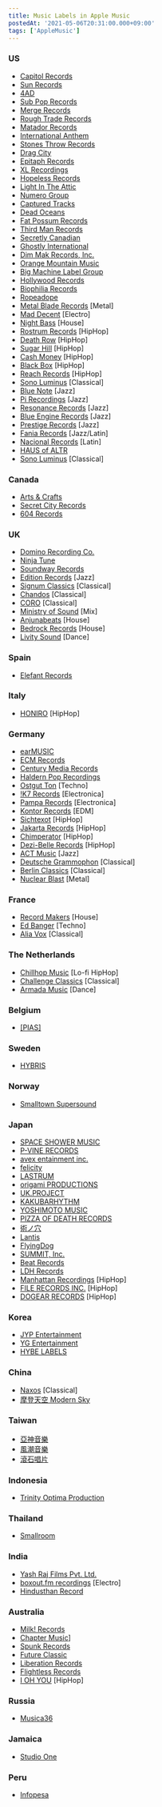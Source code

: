 ```yaml
---
title: Music Labels in Apple Music
postedAt: '2021-05-06T20:31:00.000+09:00'
tags: ['AppleMusic']
---
```


### US

- [Capitol Records](https://music.apple.com/jp/label/capitol-records/1556912892)
- [Sun Records](https://music.apple.com/jp/label/sun-records/1546283732)
- [4AD](https://music.apple.com/jp/curator/4ad/1027145460)
- [Sub Pop Records](https://music.apple.com/jp/label/sub-pop-records/1544001416)
- [Merge Records](https://music.apple.com/jp/label/merge-records/1543970967)
- [Rough Trade Records](https://music.apple.com/jp/label/rough-trade-records/1543970207)
- [Matador Records](https://music.apple.com/jp/label/matador-records/1543970670)
- [International Anthem](https://music.apple.com/jp/label/1543983712)
- [Stones Throw Records](https://music.apple.com/jp/label/1543981919)
- [Drag City](https://music.apple.com/jp/label/1543984141)
- [Epitaph Records](https://music.apple.com/jp/label/epitaph-records/1543976364)
- [XL Recordings](https://music.apple.com/jp/label/xl-recordings/1543970619)
- [Hopeless Records](https://music.apple.com/jp/label/1543980428)
- [Light In The Attic](https://music.apple.com/jp/label/light-in-the-attic/1543982346)
- [Numero Group](https://music.apple.com/jp/label/numero-group/1543975102)
- [Captured Tracks](https://music.apple.com/jp/label/captured-tracks/1548562196)
- [Dead Oceans](https://music.apple.com/jp/label/dead-oceans/1543974327)
- [Fat Possum Records](https://music.apple.com/jp/label/fat-possum-records/1544001806)
- [Third Man Records](https://music.apple.com/jp/label/third-man-records/1544002969)
- [Secretly Canadian](https://music.apple.com/jp/label/secretly-canadian/1543972612)
- [Ghostly International](https://music.apple.com/jp/label/ghostly-international/1543968172)
- [Dim Mak Records, Inc.](https://music.apple.com/jp/label/dim-mak-records-inc/1544000429)
- [Orange Mountain Music](https://music.apple.com/jp/label/1543983488)
- [Big Machine Label Group](https://music.apple.com/jp/label/big-machine-label-group/1552967199)
- [Hollywood Records](https://music.apple.com/jp/label/hollywood-records/1556913490)
- [Biophilia Records](https://music.apple.com/jp/label/1552274183)
- [Ropeadope](https://music.apple.com/jp/label/1543970224)
- [Metal Blade Records](https://music.apple.com/jp/label/metal-blade-records/1546657741) \[Metal\]
- [Mad Decent](https://music.apple.com/jp/label/mad-decent/1543971357) \[Electro\]
- [Night Bass](https://music.apple.com/jp/label/night-bass/1557555099) \[House\]
- [Rostrum Records](https://music.apple.com/jp/label/rostrum-records/1548796493) \[HipHop\]
- [Death Row](https://music.apple.com/jp/label/death-row/1543977431) \[HipHop\]
- [Sugar Hill](https://music.apple.com/jp/label/sugar-hill/1556916402) \[HipHop\]
- [Cash Money](https://music.apple.com/jp/label/cash-money/1556910899) \[HipHop\]
- [Black Box](https://music.apple.com/jp/label/black-box/1543807610) \[HipHop\]
- [Reach Records](https://music.apple.com/jp/label/reach-records/1557557408) \[HipHop\]
- [Sono Luminus](https://music.apple.com/jp/label/1546387699) \[Classical\]
- [Blue Note](https://music.apple.com/jp/label/blue-note/1556734421) \[Jazz\]
- [Pi Recordings](https://music.apple.com/jp/label/pi-recordings/1554367268) \[Jazz\]
- [Resonance Records](https://music.apple.com/jp/label/resonance-records/1544000285) \[Jazz\]
- [Blue Engine Records](https://music.apple.com/jp/label/blue-engine-records/1549754367) \[Jazz\]
- [Prestige Records](https://music.apple.com/jp/label/prestige-records/1556913798) \[Jazz\]
- [Fania Records](https://music.apple.com/jp/label/fania-records/1554357989) \[Jazz/Latin\]
- [Nacional Records](https://music.apple.com/jp/label/nacional-records/1548333997) \[Latin\]
- [HAUS of ALTR](https://music.apple.com/jp/label/haus-of-altr/1548334956)
- [Sono Luminus](https://music.apple.com/jp/label/sono-luminus/1546387699) \[Classical\]

### Canada

- [Arts & Crafts](https://music.apple.com/jp/label/arts-crafts/1556726933)
- [Secret City Records](https://music.apple.com/jp/label/secret-city-records/1543978740)
- [604 Records](https://music.apple.com/jp/label/604-records/1543970846)

### UK

- [Domino Recording Co.](https://music.apple.com/jp/label/domino-recording-co/1543792640)
- [Ninja Tune](https://music.apple.com/jp/label/ninja-tune/1543990853)
- [Soundway Records](https://music.apple.com/jp/label/soundway-records/1544003671)
- [Edition Records](https://music.apple.com/jp/label/edition-records/1543993731) \[Jazz\]
- [Signum Classics](https://music.apple.com/jp/label/signum-classics/1548061759) \[Classical\]
- [Chandos](https://music.apple.com/jp/label/chandos/1546656801) \[Classical\]
- [CORO](https://music.apple.com/jp/label/coro/1548064474) \[Classical\]
- [Ministry of Sound](https://music.apple.com/jp/label/ministry-of-sound/1561659844) \[Mix\]
- [Anjunabeats](https://music.apple.com/jp/label/anjunabeats/1543986330) \[House\]
- [Bedrock Records](https://music.apple.com/jp/label/bedrock-records/1564789854) \[House\]
- [Livity Sound](https://music.apple.com/jp/label/livity-sound/1565405935) \[Dance\]

### Spain

- [Elefant Records](https://music.apple.com/jp/label/elefant-records/1543991355)

### Italy

- [HONIRO](https://music.apple.com/jp/label/honiro/1544005521) \[HipHop\]

### Germany

- [earMUSIC](https://music.apple.com/jp/label/earmusic/1556728154)
- [ECM Records](https://music.apple.com/jp/label/ecm-records/1554356652)
- [Century Media Records](https://music.apple.com/jp/label/century-media-records/1548342332)
- [Haldern Pop Recordings](https://music.apple.com/jp/label/haldern-pop-recordings/1543991718)
- [Ostgut Ton](https://music.apple.com/jp/label/ostgut-ton/1563267053) \[Techno\]
- [!K7 Records](https://music.apple.com/jp/label/k7-records/1546658703) \[Electronica\]
- [Pampa Records](https://music.apple.com/jp/label/pampa-records/1544102624) \[Electronica\]
- [Kontor Records](https://music.apple.com/jp/label/kontor-records/1544001097) \[EDM\]
- [Sichtexot](https://music.apple.com/jp/label/sichtexot/1548545325) \[HipHop\]
- [Jakarta Records](https://music.apple.com/jp/label/jakarta-records/1543983157) \[HipHop\]
- [Chimperator](https://music.apple.com/jp/label/chimperator/1544005974) \[HipHop\]
- [Dezi-Belle Records](https://music.apple.com/jp/label/dezi-belle-records/1548380501) \[HipHop\]
- [ACT Music](https://music.apple.com/jp/label/act-music/1543999876) \[Jazz\]
- [Deutsche Grammophon](https://music.apple.com/jp/label/deutsche-grammophon/1556727616) \[Classical\]
- [Berlin Classics](https://music.apple.com/jp/label/berlin-classics/1544003169) \[Classical\]
- [Nuclear Blast](https://music.apple.com/jp/label/nuclear-blast/1543999204) \[Metal\]

### France

- [Record Makers](https://music.apple.com/jp/label/record-makers/1545999745) \[House\]
- [Ed Banger](https://music.apple.com/jp/label/ed-banger/1544002871) \[Techno\]
- [Alia Vox](https://music.apple.com/jp/label/alia-vox/1550373408) \[Classical\]

### The Netherlands

- [Chillhop Music](https://music.apple.com/jp/label/chillhop-music/1548562904) \[Lo-fi HipHop\]
- [Challenge Classics](https://music.apple.com/jp/label/challenge-classics/1548064715) \[Classical\]
- [Armada Music](https://music.apple.com/jp/label/armada-music/1551396546) \[Dance\]

### Belgium

- [\[PIAS\]](https://music.apple.com/jp/label/pias/1548574109)

### Sweden

- [HYBRIS](https://music.apple.com/jp/label/hybris/1548568972)

### Norway

- [Smalltown Supersound](https://music.apple.com/jp/label/smalltown-supersound/1543991785)

### Japan

- [SPACE SHOWER MUSIC](https://music.apple.com/jp/label/1548045407)
- [P-VINE RECORDS](https://music.apple.com/jp/label/1547707909)
- [avex entainment inc.](https://music.apple.com/jp/label/avex-entertainment-inc/1547700134)
- [felicity](https://music.apple.com/jp/label/1548572536)
- [LASTRUM](https://music.apple.com/jp/label/lastrum/1547697602)
- [origami PRODUCTIONS](https://music.apple.com/jp/label/1557370905)
- [UK.PROJECT](https://music.apple.com/jp/label/uk-project/1549720991)
- [KAKUBARHYTHM](https://music.apple.com/jp/label/kakubarhythm/1547721474)
- [YOSHIMOTO MUSIC](https://music.apple.com/jp/label/yoshimoto-music/1548049886)
- [PIZZA OF DEATH RECORDS](https://music.apple.com/jp/label/pizza-of-death-records/1547711933)
- [術ノ穴](https://music.apple.com/jp/label/1547698366)
- [Lantis](https://music.apple.com/jp/label/lantis/1548046627)
- [FlyingDog](https://music.apple.com/jp/label/flyingdog/1547685183)
- [SUMMIT, Inc.](https://music.apple.com/jp/label/summit-inc/1547700895)
- [Beat Records](https://music.apple.com/jp/label/beat-records/1547689296)
- [LDH Records](https://music.apple.com/jp/label/ldh-records/1547719736)
- [Manhattan Recordings](https://music.apple.com/jp/label/manhattan-recordings/1547691965) \[HipHop\]
- [FILE RECORDS INC.](https://music.apple.com/jp/label/file-records-inc/1547690066) \[HipHop\]
- [DOGEAR RECORDS](https://music.apple.com/jp/label/dogear-records/1547692881) \[HipHop\]

### Korea

- [JYP Entertainment](https://music.apple.com/jp/label/jyp-entertainment/1544330282)
- [YG Entertainment](https://music.apple.com/jp/label/yg-entertainment/1546285956)
- [HYBE LABELS](https://music.apple.com/jp/label/hybe-labels/1548995023)

### China

- [Naxos](https://music.apple.com/jp/label/naxos/1546656254) \[Classical\]
- [摩登天空 Modern Sky](https://music.apple.com/jp/label/%E6%91%A9%E7%99%BB%E5%A4%A9%E7%A9%BA/1548041374)

### Taiwan

- [亞神音樂](https://music.apple.com/jp/label/%E4%BA%9E%E7%A5%9E%E9%9F%B3%E6%A8%82/1547718586)
- [風潮音樂](https://music.apple.com/jp/label/%E9%A2%A8%E6%BD%AE%E9%9F%B3%E6%A8%82/1543993249)
- [滾石唱片](https://music.apple.com/jp/label/%E6%BB%BE%E7%9F%B3%E5%94%B1%E7%89%87/1544198956)

### Indonesia

- [Trinity Optima Production](https://music.apple.com/jp/label/trinity-optima-production/1544331207)

### Thailand

- [Smallroom](https://music.apple.com/jp/label/smallroom/1548055768)

### India

- [Yash Raj Films Pvt. Ltd.](https://music.apple.com/jp/label/yash-raj-films-pvt-ltd/1546385301)
- [boxout.fm recordings](https://music.apple.com/jp/label/boxout-fm-recordings/1543998315) \[Electro\]
- [Hindusthan Record](https://music.apple.com/jp/label/hindusthan-record/1548389730)

### Australia

- [Milk! Records](https://music.apple.com/jp/label/milk-records/1548589283)
- [Chapter Music](https://music.apple.com/jp/label/chapter-music/1548062730)\]
- [Spunk Records](https://music.apple.com/jp/label/spunk-records/1549574146)
- [Future Classic](https://music.apple.com/jp/label/future-classic/1549571959)
- [Liberation Records](https://music.apple.com/jp/label/liberation-records/1548336289)
- [Flightless Records](https://music.apple.com/jp/label/flightless-records/1552785446)
- [I OH YOU](https://music.apple.com/jp/label/i-oh-you/1548063951) \[HipHop\]

### Russia

- [Musica36](https://music.apple.com/jp/label/musica36/1546383783)

### Jamaica

- [Studio One](https://music.apple.com/jp/label/studio-one/1544104306)

### Peru

- [Infopesa](https://music.apple.com/pe/label/infopesa/1543979399)
